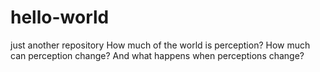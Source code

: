 # hello-world
just another repository
How much of the world is perception?
How much can perception change?
And what happens when perceptions change?
